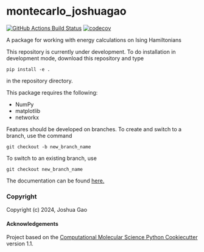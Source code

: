 montecarlo_joshuagao
==============================
[//]: # (Badges)
[![GitHub Actions Build Status](https://github.com/REPLACE_WITH_OWNER_ACCOUNT/montecarlo_jg/workflows/CI/badge.svg)](https://github.com/Pojoto/montecarlo_jg/actions?query=workflow%3ACI)
[![codecov](https://codecov.io/gh/REPLACE_WITH_OWNER_ACCOUNT/montecarlo_joshuagao/branch/main/graph/badge.svg)](https://codecov.io/gh/Pojoto/montecarlo_joshuagao/branch/main)


A package for working with energy calculations on Ising Hamiltonians

This repository is currently under development. To do installation in development mode, download this repository and type

`pip install -e .`

in the repository directory.


This package requires the following:
  - NumPy
  - matplotlib
  - networkx

Features should be developed on branches. 
To create and switch to a branch, use the command

`git checkout -b new_branch_name`

To switch to an existing branch, use

`git checkout new_branch_name`


The documentation can be found [here.](https://montecarlo-pojoto.readthedocs.io/en/latest/index.html)



### Copyright

Copyright (c) 2024, Joshua Gao


#### Acknowledgements
 
Project based on the 
[Computational Molecular Science Python Cookiecutter](https://github.com/molssi/cookiecutter-cms) version 1.1.
